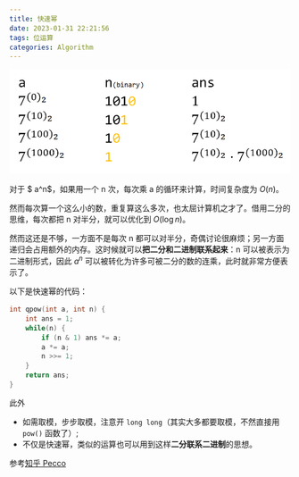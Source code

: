 ```yaml
---
title: 快速幂
date: 2023-01-31 22:21:56
tags: 位运算
categories: Algorithm
---
```


![快速幂](../images/快速幂/v2-ea509638c045734248f877b052aa21ac_1440w.jpg)

对于 $ a^n$，如果用一个 n 次，每次乘 a 的循环来计算，时间复杂度为 $O(n)$。<!--more-->

然而每次算一个这么小的数，重复算这么多次，也太屈计算机之才了。借用二分的思维，每次都把 n 对半分，就可以优化到 $O(\log n)$。

然而这还是不够，一方面不是每次 n 都可以对半分，奇偶讨论很麻烦；另一方面递归会占用额外的内存。这时候就可以**把二分和二进制联系起来**：n 可以被表示为二进制形式，因此 $a^n$ 可以被转化为许多可被二分的数的连乘，此时就非常方便表示了。

以下是快速幂的代码：

```cpp
int qpow(int a, int n) {
    int ans = 1;
    while(n) {
        if (n & 1) ans *= a;
        a *= a;
        n >>= 1;
    }
    return ans;
}
```

此外

* 如需取模，步步取模，注意开 `long long`（其实大多都要取模，不然直接用 `pow()` 函数了）;
* 不仅是快速幂，类似的运算也可以用到这样**二分联系二进制**的思想。

参考[知乎 Pecco](https://zhuanlan.zhihu.com/p/95902286) 

